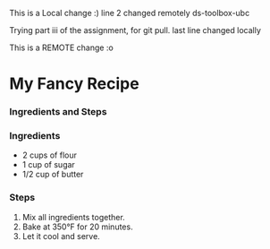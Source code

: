 This is a Local change :)
line 2 changed remotely ds-toolbox-ubc

Trying part iii of the assignment, for git pull.
last line changed locally

This is a REMOTE change :o
# My Fancy Recipe  

### Ingredients and Steps  
### Ingredients  
- 2 cups of flour  
- 1 cup of sugar  
- 1/2 cup of butter  

### Steps  
1. Mix all ingredients together.  
2. Bake at 350°F for 20 minutes.  
3. Let it cool and serve.  
